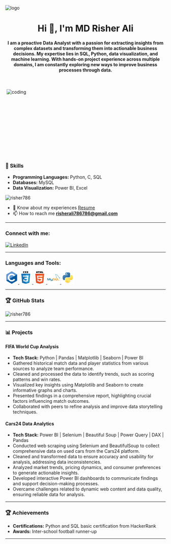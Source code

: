 ![logo](https://camo.githubusercontent.com/c4a36e4d785abf0d18994460af182ce55df8155200dfe51bb0c9ea3b00cf194c/68747470733a2f2f696e646f616e616c79746963612e636f6d2f7374617469632f696d616765732f62616e6e6572722e676966)

<h1 align="center">Hi 👋, I'm MD Risher Ali</h1>
<h4 align="center">I am a proactive Data Analyst with a passion for extracting insights from complex datasets and transforming them into actionable business decisions. My expertise lies in SQL, Python, data visualization, and machine learning. With hands-on project experience across multiple domains, I am constantly exploring new ways to improve business processes through data.</h4>
<br></br>
<img align="right" alt="coding" width="500" height="230" src="https://camo.githubusercontent.com/c041c764f48d51a7e9fc97b0ba003698bb1b42d9d7cbe1f27cd07f113105af23/68747470733a2f2f6d69726f2e6d656469756d2e636f6d2f76322f726573697a653a6669743a313430302f302a7444356b4543324a59634b4848307a4f2e676966">

### 🔧 Skills
- **Programming Languages:** Python, C, SQL
- **Databases:** MySQL
- **Data Visualization:** Power BI, Excel 

<p align="left"> <img src="https://komarev.com/ghpvc/?username=risher786&label=Profile%20views&color=0e75b6&style=flat" alt="risher786" /> </p>



- 📄 Know about my experiences [Resume](https://drive.google.com/file/d/1zZbBan7h_etobNe_7Y172n5mdAHEKXxL/view?usp=sharing)
- 📫 How to reach me **risherali786786@gmail.com**
---

<h3 align="left">Connect with me:</h3>
<p align="left">
<a href="https://linkedin.com/in/md-risher-ali-76b2561a6/" target="blank"><img align="center" src="https://raw.githubusercontent.com/rahuldkjain/github-profile-readme-generator/master/src/images/icons/Social/linked-in-alt.svg" alt="LinkedIn" height="30" width="40" /></a>
</p>

---

<h3 align="left">Languages and Tools:</h3>
<p align="left">
    <a href="https://www.cprogramming.com/" target="_blank" rel="noreferrer"> <img src="https://raw.githubusercontent.com/devicons/devicon/master/icons/c/c-original.svg" alt="c" width="40" height="40"/> </a>
    <a href="https://www.w3schools.com/css/" target="_blank" rel="noreferrer"> <img src="https://raw.githubusercontent.com/devicons/devicon/master/icons/css3/css3-original-wordmark.svg" alt="css3" width="40" height="40"/> </a>
    <a href="https://www.w3.org/html/" target="_blank" rel="noreferrer"> <img src="https://raw.githubusercontent.com/devicons/devicon/master/icons/html5/html5-original-wordmark.svg" alt="html5" width="40" height="40"/> </a>
    <a href="https://www.mysql.com/" target="_blank" rel="noreferrer"> <img src="https://raw.githubusercontent.com/devicons/devicon/master/icons/mysql/mysql-original-wordmark.svg" alt="mysql" width="40" height="40"/> </a>
    <a href="https://www.python.org" target="_blank" rel="noreferrer"> <img src="https://raw.githubusercontent.com/devicons/devicon/master/icons/python/python-original.svg" alt="python" width="40" height="40"/> </a>
</p>

---

### 🏆 GitHub Stats  
<p><img align="center" src="https://github-readme-stats.vercel.app/api?username=risher786&show_icons=true&locale=en" alt="risher786" /></p>

---
### 📊 Projects
#### FIFA World Cup Analysis
- **Tech Stack:** Python | Pandas | Matplotlib | Seaborn | Power BI
- Gathered historical match data and player statistics from various sources to analyze team performance.
- Cleaned and processed the data to identify trends, such as scoring patterns and win rates.
- Visualized key insights using Matplotlib and Seaborn to create informative graphs and charts.
- Presented findings in a comprehensive report, highlighting crucial factors influencing match outcomes.
- Collaborated with peers to refine analysis and improve data storytelling techniques.

#### Cars24 Data Analytics
- **Tech Stack:** Power BI | Selenium | Beautiful Soup | Power Query | DAX | Pandas
- Conducted web scraping using Selenium and BeautifulSoup to collect comprehensive data on used cars from the Cars24 platform.
- Cleaned and transformed data to ensure accuracy and usability for analysis, addressing data inconsistencies.
- Analyzed market trends, pricing dynamics, and consumer preferences to generate actionable insights.
- Developed interactive Power BI dashboards to communicate findings and support decision-making processes.
- Overcame challenges related to dynamic web content and data quality, ensuring reliable data for analysis.

---

### 🏆 Achievements
- **Certifications:** Python and SQL basic certification from HackerRank
- **Awards:** Inter-school football runner-up

---
